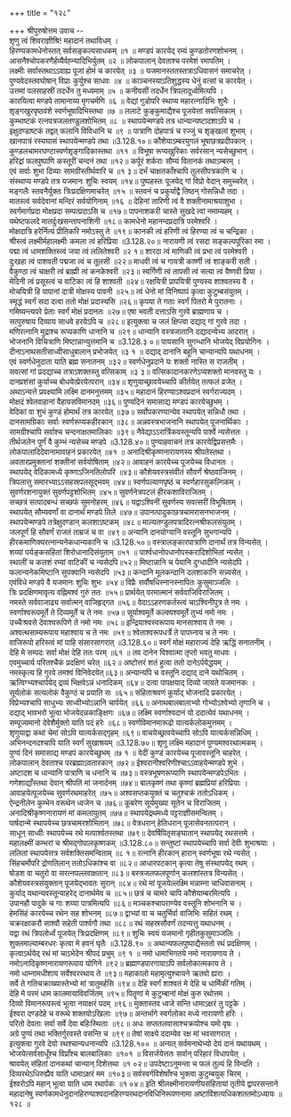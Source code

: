 +++
title = "१२८"

+++
श्रीपुरुषोत्तम उवाच --  
शृणु त्वं शिवराज्ञीश्रि! महादानं तथाविधम् ।  
हिरण्यकामधेनोस्तत् सर्वसङ्कल्पसाधकम् ॥१ ॥
मण्डपं कारयेद् रम्यं कुण्डतोरणशोभनम् ।  
आसनैश्चोपकरणैर्हव्यैर्वह्न्यादिभिर्युतम् ॥२ ॥
लोकपालान् देवताश्च परमेशं रमापतिम् ।  
लक्ष्मीः सर्वास्तथाऽऽवाह्य पूजां होमं च कारयेत् ॥३ ॥
यजमानस्ततस्तत्राऽधिवासनं समाचरेत् ।  
पुण्यवेदस्तवघोषान् विप्राः कुर्युश्च साधवः ॥४ ॥
काञ्चनस्याऽतिशुद्धस्य धेनुं वत्सां च कारयेत् ।  
उत्तमां पलसाहस्रीं तदर्धेन तु मध्यमाम् ॥५ ॥
कनीयसीं तदर्धेन त्रिपलादूर्ध्वमित्यपि ।  
कारयित्वा मण्डपे तामानाय्य मृगचर्मणि ॥६ ॥
वेद्यां गुडोपरि स्थाप्य महारत्नादिभिः शुभैः ।  
शृङ्गखुरपृष्ठवंशे स्वर्णभूषादिभिस्तथा ॥७ ॥
ललाटे कुङ्कुमाद्यैश्च पूजयेत्तां सवत्सिकाम् ।  
कुम्भाष्टकं रत्नपत्रजलतण्डुलशोभितम् ॥८ ॥
स्थापयेन्मण्डपे तत्र धान्यान्यष्टादशाऽपि च ।  
इक्षुदण्डाष्टकं तद्वत् फलानि विविधानि च ॥९ ॥
पात्राणि दोहपात्रं च रज्जुं च शृङ्खलां शुभाम् ।  
खानपात्रं रस्यघासं स्थापयेन्मण्डपे तथा ॥3.128.१०॥
कौशेयाऽम्बरयुगलं भूषाछत्रप्रदीपकान् ।  
कुण्डलचामरघण्टास्वर्णशृङ्गादिकास्तथा ॥११ ॥
विभूषा रूप्यखुरिकाः सर्वरसान् न्यसेच्छुभान् ।  
हरिद्रां फलपुष्पाणि कस्तूरीं चन्दनं तथा ॥१२॥
कर्पूरं शर्कराः सौम्यं वितानकं तथाऽम्बरम् ।  
एवं सर्वाः शुभा दिव्याः सामग्रीस्तीर्थवारि च ॥१ ३॥
दर्भं चाक्षतकाँश्चापि तुलसीपत्रकाणि च ।  
संस्थाप्य मण्डपे तत्र यजमानः शुचिः स्वयम् ॥१४॥
पुष्पहस्तः पूजयेद् गां विप्रो वेदान् समुच्चरेत् ।  
मङ्गलैः स्तवनैर्युक्तः त्रिःप्रदक्षिणमाचरेत् ॥१५ ॥
स्तवनं च प्रकुर्याद्वै तिष्ठन् गोसन्निधौ तदा ।  
मातस्त्वं सर्वदेवानां मन्दिरं सर्वयोगिनाम् ॥१६ ॥
देहिनां तारिणी त्वं वै शक्तीनामाश्रयाशुभा ।  
स्वर्गमार्गप्रदा मोक्षप्रदा सम्पत्प्रदाऽसि च ॥१७॥
पापनाशकरी चास्ते सुखदे त्वां नमाम्यहम् ।  
यथेष्टफलदे मातर्दुःखसन्तापनाशिनी ॥१८॥
कामधेनो महानन्दप्रदात्रि परमेश्वरि ।  
मोक्षदात्रि हरेर्नित्यं प्रीतिकरि नमोऽस्तु ते ॥१९॥
कानकी त्वं हरिणी त्वं हिरण्या त्वं च चन्द्रिका ।  
श्रीस्त्वं लक्ष्मीर्महालक्ष्मीः कमला त्वं हरिप्रिया ॥3.128.२०॥
नारायणी त्वं रसदा सङ्कल्पपूरिका रमा ।  
पद्मा त्वं धामशक्तिस्त्वं जया त्वं ललितेश्वरी ॥२ १॥
शारदा त्वं माणिकी त्वं प्रभा त्वं परमेश्वरी ।  
दुःखहा त्वं पाशवती पद्मजा त्वं च तूलसी ॥२२॥
माधवी त्वं च गायत्री कार्ष्णी त्वं शाङ्करी सती ।  
वैकुण्ठा त्वं चाक्षरी त्वं ब्राह्मी त्वं कनकेश्वरी ॥२३॥
स्वर्गिणी त्वं तापसी त्वं सत्या त्वं वैष्णवी प्रिया ।  
मेदिनी त्वं प्रसूस्त्वं च वाटिका त्वं हि शाश्वती ॥२४॥
रक्षयित्री प्रापयित्री पुण्यस्य शाश्वतस्य वै ।  
मोचयित्री हि पापानां दात्री मोक्षस्य पावनी ॥२५॥
त्वं धेनो मां विनिष्पापं कृत्वा कुटुम्बसंयुतम् ।  
स्मृद्धं स्वर्गं सदा दत्वा ततो मोक्षं प्रदास्यसि ॥२६॥
कृपया ते गताः स्वर्गं पितरो मे पुरातनाः ।  
गमिष्यन्त्यपरे प्रेताः स्वर्गं मोक्षं प्रदानतः ॥२७॥
एषा भवती दत्ताऽसि गुरवे ब्राह्मणाय च ।  
सत्पुरुषाय दिव्याय साधवे हरयेऽपि च ॥२८॥
इत्युक्त्वा च जलं क्षिप्त्वा दद्याद् गां गुरवे तदा ।  
मणिरत्नानि मुद्राश्च रूप्यकाणि धानानि च ॥२९॥
धान्यानि वस्त्रजातानि दद्यादन्येभ्य आदरात् ।  
भोजनानि विचित्राणि मिष्टान्नान्युत्तमानि च ॥3.128.३ ०॥
पायसानि सुगन्धानि भोजयेद् विप्रयोगिनः ।  
दीनाऽनाथसतीसाध्वीसाधुबालान् प्रभोजयेत् ॥३ १ ॥
दद्याद् दानानि बहूनि चान्यान्यपि यथाधनम् ।  
एवं स्वर्णधेनुदाता याति ब्रह्म सनातनम् ॥३२॥
स्वर्णधेनुप्रदाने यः शक्तो नास्ति स राजतीम् ।  
सवत्सां गां प्रदद्याच्च तत्राऽशक्तस्तु वत्सिकाम् ॥३ ३॥
वत्सिकादानकरणेऽप्यशक्तो मानवस्तु यः ।  
दानप्रशंसां कुर्याच्च बोधयेत्प्रेरयेत्परान् ॥३४॥
शृणुयाच्छ्रावयेच्चापि कीर्तयेत् तत्फलं व्रजेत् ।  
अथाऽन्यत्ते प्रवक्ष्यामि लक्ष्मि दानमनुत्तमम् ॥३५॥
महादानं हिरण्याऽश्वप्रदानं स्वर्गराज्यदम् ।  
मोक्षदं श्वेतवाहानां वैहायसविमानदम् ॥३६॥
पुण्यदिनं समासाद्य मण्डपं कारयेच्छुभम् ।  
वेदिकां वा शुभं कुण्डं होमार्थं तत्र कारयेत् ॥३७॥
सर्वोपकरण्यान्येव स्थापयेत् सन्निधौ तथा ।  
दानसामग्रिकाः सर्वाः स्वर्णरूप्यकहीरकान् ॥३८॥
अन्नवस्त्रभाजनानि स्थापयेत् पूजनार्थिकाः ।  
सामग्रीश्चापि सर्वाश्च चन्दनाक्षतमालिकाः ॥३९॥
नैवेद्याऽऽरार्त्रिकवस्तून्यपि पार्श्वे न्यसेत्ततः ।  
तीर्थजलेन पूर्णं वै कुम्भं न्यसेच्च मण्डपे ॥3.128.४०॥
पुण्याहवाचनं तत्र कारयेद्विप्रसत्तमैः ।  
लोकपालादिदेवानामावाहनं प्रकारयेत् ॥४१ ॥
अनादिश्रीकृष्णनारायणस्य श्रीपतेस्तथा ।  
अवतारप्रमुक्तानां शक्तीनां सर्वयोषिताम् ॥४२॥
आवाहनं कारयेच्च पूजयेच्च विधानतः ।  
स्थापयेद् वेदिकामध्ये कृष्णाऽजिनतिलोपरि ॥४३॥
कौशेयवस्त्रसंवीतं सौवर्णं श्रेष्ठवाजिनम् ।  
त्रिपलात्तु समारभ्याऽऽसहस्रपलसूद्भवम् ॥४४॥
स्वर्णपल्याणपृष्ठं च स्वर्णहारसुकल्गिकम् ।  
सुवर्णरशनायुक्तं सुवर्णपट्टशोभितम् ॥४५॥
सुवर्णनेत्रपटलं हीरकशाविराजितम् ।  
सच्छत्रं सत्पादबन्धं सच्छफं सुमनोहरम् ॥४६॥
यद्वाऽश्विनीं सुवर्णस्य सवत्सरीं विभूषिताम् ।  
स्थापयेत् सौम्यवर्णां वा दानार्थं मण्डपे तिले ॥४७॥
उपानत्पादुकाछत्रचामरासनभाजनम् ।  
स्थापयेन्मण्डपे तत्रेक्षुदण्डान् कलशाऽष्टकम् ॥४८॥
माल्यतण्डुलपत्रादिरत्नश्रीफलसंयुतम् ।  
जलपूर्णं हि सौवर्णं राजतं ताम्रजं च वा ॥४९॥
अन्यानि दानयोग्यानि वस्तूनि सुभगान्यपि ।  
हीरकमाणिक्यरत्नान्यनेकधान्यकानि च ॥3.128.५०॥
वस्त्रालङ्कारपात्राणि दानार्थं तत्र विन्यसेत् ।  
शय्यां पर्यङ्कसहितां शिरोधानादिसंयुताम् ॥५१ ॥
पार्श्वधानोपधानोपस्करादिशोभितां न्यसेत् ।  
स्थालीं च कलशं रम्यां वाटिकीं च न्यसेदपि॥५२॥
मिष्टान्नानि च पेयानि दुग्धादीनि न्यसेदपि ।  
फलान्यनेकमिष्टानि सुपक्वानि न्यसेदपि ॥५३॥
कन्दानि मूलकन्दानि दलशाकानि सन्न्यसेत् ।  
एवंविधे मण्डपे वै यजमानः शुचिः शुभः ॥५४॥
विप्रैः सर्वौषधिस्नानस्नापितः कुसुमाञ्जलिः ।  
त्रिः प्रदक्षिणमावृत्य वह्निमश्वं गुरुं ततः ॥५५॥
प्रार्थयेत् परमात्मानं सर्ववाजिविराजितम् ।  
नमस्ते सर्ववाजाढ्य सर्वात्मन् वाजिहृद्गत ॥५६॥
वेदाऽऽहरणकर्तस्त्वं चाऽश्विनीपुत्र ते नमः ।  
स्वर्णाश्वरूपमूर्ते ते दिव्यमूर्ते च ते नमः ॥५७॥
सूर्याश्वमूर्ते कल्क्यश्वमूर्ते तुभ्यं नमो नमः ।  
उच्चैःश्रवसे देवाश्वरूपिणे ते नमो नमः ॥५८॥
इन्द्रियाश्वस्वरूपाय मानसाश्वाय ते नमः ।  
अश्वत्थसाम्यरूपाय महाश्वाय च ते नमः ॥५९॥
श्वेताश्वरूपधर्त्रे ते पापघ्नाय च ते नमः ।  
वाजिरूपो हरिस्त्वं मां पाहि संसारसागरात् ॥3.128.६०॥
स्वर्गं मोक्षं महाराज्यं देहि ऋद्धिं सनातनीम् ।  
देहि मे सम्पदः सर्वा मोक्षं देहि ततः परम् ॥६१ ॥
तव दानेन विश्वात्मा तृप्तो भवतु माधवः ।  
एवमुच्चार्य परितश्चैकं प्रदक्षिणं चरेत् ॥६२॥
अष्टोत्तरं शतं हुत्वा ततो दानेऽर्पयेद्धयम् ।  
नमस्कृत्य हि गुरवे तमश्वं विनिवेदयेत्॥६३॥
अन्यान्यपि च वस्तूनि दद्याद् दाने यथोचितम् ।  
ऋत्विग्भ्यश्चार्पयेद् द्रव्यं भिक्षवेऽन्नं धनादिकम् ॥६४॥
दत्वा पापक्षयाद् दिव्यो जायते यजमानकः ।  
सूर्यलोकं सत्यलोकं वैकुण्ठं च प्रयाति सः ॥६५॥
संहिताश्रवणं कुर्याद् भोजनादि प्रकारयेत् ।  
विप्रेभ्यश्चापि साधुभ्यः साध्वीभ्योऽन्नानि चार्पयेत् ॥६६॥
अनाथबालबालाभ्यो गोभ्योऽश्वेभ्यो तृणानि च ।  
दद्याद् भावभरो भूत्वा भोजयेदन्नकाङ्क्षिणः ॥६७॥
लक्ष्मि स्वर्णाश्वदानं यो ददात्येवं यथाधनम् ।  
सम्पूज्यमानो देवेशैर्मुक्तो याति पदं हरेः ॥६८॥
स्वर्णविमानमारूढो यात्यर्कलोकमुत्तमम् ।  
शृणुयाद्वा कथां चेमां सोऽपि यात्यर्कसद्गृहम् ॥६९॥
वाचयेच्छ्रावयेच्चापि सोऽपि यात्यर्कसन्निधिम् ।  
अभिनन्दनदश्चापि याति स्वर्गं सुखाश्रयम् ॥3.128.७०॥
शृणु लक्ष्मि महादानं पुण्यमश्वरथात्मकम् ।  
पुण्यं दिनं समासाद्य मण्डपं कारयेच्छुभम् ॥७ १ ॥
वेदीं कुण्डं कारयेच्च पूजावस्तूनि चाहरेत् ।  
लोकपालान् देवताश्च परब्रह्माऽवतारकान् ॥७२॥
ईश्वरानीश्वरिणीश्चाऽऽवाहयेन्मण्डपे शुभे ।  
अष्टादश च धान्यानि पात्राणि च धनानि च ॥७३॥
वस्त्रभूषणरूप्याणि स्थापयेन्मण्डपेऽभितः ।  
गणेशाद्याँस्तथा देवान् श्रीपतिं मां जनार्दनम् ॥७४॥
बालकृष्णं तथा कृष्णां ब्रह्मप्रियां हरिप्रियाः ।  
आवाहयेत्पूजयेच्च सुवर्णरथमाहरेत् ॥७५॥
अश्वसप्तकयुक्तं च चतुश्चक्रं ततोऽधिकम् ।  
ऐन्द्रनीलेन कुम्भेन वरूथेन ध्वजेन च ॥७६॥
कूबरेण सूर्यमुख्या सूतेन च विराजितम् ।  
अनादिश्रीकृष्णनारायणं मां कमलायुतम् ॥७७॥
स्थापयेद्रथमध्ये पट्टराज्ञीसमन्वितम् ।  
पार्षदान्मे स्थापयेच्च छत्रचामरशोभितान् ॥७८॥
वेत्रधरान् हेतिधरान् पूजासेवनतत्परान् ।  
साधून् साध्वीः स्थापयेच्च रथे मत्पार्श्वतस्तथा ॥७९॥
देवर्षिपितृसङ्घातान् स्थापयेद् रथसत्तमे ।  
महालक्ष्मीं कम्भरां च श्रीमद्गोपालकृष्णकम् ॥3.128.८०॥
सन्तुष्टां स्थापयेच्चापि सर्वा देवीः शुभाश्रयाः ।  
ललितां स्थापयेत्तत्र सर्वशक्तिसमन्विताम् ॥८ १॥
रत्नानि हीरकान् हारान् स्वर्णभूषा रथे न्यसेत् ।  
सिंहचर्मोपरि द्रोणतिलान् ततोऽधिकांश्च वा ॥८२॥
आधारपटकान् कृत्वा तेषु संस्थापयेद् रथम् ।  
षोडश वा चतुरो वा सरत्नपल्लवाक्षतान् ॥८३॥
बस्त्रजलफलपूर्णान् कलशांस्तत्र विन्यसेत् ।  
कौशेयवस्त्रसंयुक्तान् पूजयेद्भावतः सुरान् ॥८४॥
रथे मां पूजयेल्लक्ष्मि मन्नाम्ना चाधिवासनाम् ।  
कुर्याद् यथान्यवस्तून्याहरेद् दानार्थमेव च ॥८५॥
छत्रं च चामरे चापि कौशेयाम्बरमित्यपि ।  
उपानहौ पादुके च गाः शय्या पात्रमित्यपि ॥८६॥
मञ्चकश्चापराण्येव वस्तूनि शोभनानि च ।  
हेमसिंहं कारयेच्च रथेन सह शोभनम् ॥८७॥
द्वाभ्यां वा च चतुर्भिर्वा वाजिभिः सहितं रथम् ।  
चक्ररक्षाकरौ साश्वौ सहेती पार्श्वगौ तथा ॥८८॥
रथं सहस्रसौवर्णं तदन्यत्तु यथाधनम् ।  
यद्वा रथं त्रिपलोर्ध्वं पूजयेत् त्रिःप्रदक्षिणम् ॥८९॥
शुचिः स्वयं यजमानो गृहीतकुसुमाञ्जलिः ।  
शुक्लमाल्याम्बरधरः कृत्वा मे हवनं घृतैः ॥3.128.९० ॥
अथान्यफलपुष्पाद्यैस्ततो रथं प्रदक्षिणम् ।  
कृत्वाऽर्थयेद् रथं मां चाऽभेदेन श्रीपदं प्रभुम् ॥९ १ ॥
नमो धामाभिगतये नमो नारायणाय ते ।  
नमोऽनादिकृष्णनारायणरूपाय योगिने ॥९२॥
ब्रह्माण्डपारगायाऽपि सर्वलोकात्मकाय ते ।  
नमो धाम्नामधीशाय सर्वेश्वररथाय ते ॥९३॥
महाकालो महामृत्युश्चायने ऋतवो ह्यराः ।  
सर्वे ते गतिचक्राख्यास्तेभ्यो मां त्रातुमर्हसि ॥९४॥
देहि स्वर्गं शाश्वतं मे देहि च धार्मिकीं गतिम् ।  
देहि मे परमं धाम कालमायाविवर्जितम् ॥९५॥
पितॄणां मे कुटुम्बानां मोक्षं कुरु रथोत्तम ।  
दिव्यो विमानरूपस्त्वं भूत्वा नयाक्षरं पदम् ॥९६॥
मुक्तास्तव ध्वजे सन्ति धामाऽक्षरं तु पट्टके ।  
ईश्वरा दण्डदेहे च वरूथे शक्तयोऽखिलाः ॥९७॥
अन्तर्भागे स्वर्गलोका मध्ये नारायणो हरिः ।  
परितो देवताः सर्वा सर्वे देवा बहिःस्थिताः ॥९८॥
अधः सप्ततलवासाश्चक्रयोश्च यमो वृषः ।  
अग्रे पुण्यं तथा भक्तिर्गुरवस्ते वसन्ति च ॥९९॥
तेषां साक्ष्ये ददाम्येव रक्ष मां भवसागरात् ।  
इत्युक्त्वा गुरवे देयो रथश्चान्यधनान्यपि ॥3.128.१०० ॥
अन्यत् सर्वमनाथेभ्यो देयं दानं यथायथम् ।  
भोजयेत्सर्वसाधूँश्च विप्राँश्च बालबालिकाः ॥१०१ ॥
विसर्जयेत्ततः सर्वान् परिहारं विधापयेत् ।  
श्रावयेत् संहितां दानकथां चान्यान् दिशेत्तथा ॥१ ०२॥
उपदेष्टाऽनुमन्ता च फलं तुल्यं हि विन्दति ।  
दिव्यरथेऽधिरुह्यैव याति धामाऽक्षरं मम ॥१०३॥
सर्वस्वर्गविशेषाँश्च भुक्त्वा कुटुम्बयुक् चिरम् ।  
ईश्वरोऽपि महान् भूत्वा याति धाम रथार्पकः ॥१ ०४॥
इति श्रीलक्ष्मीनारायणीयसंहितायां तृतीये द्वापरसन्ताने महादानेषु स्वर्णकामधेनुदानहिरण्याश्वदानहिरण्यरथदानविधिनिरूपणनामा अष्टाविंशत्यधिकशततमोऽध्यायः ॥१२८ ॥
    
